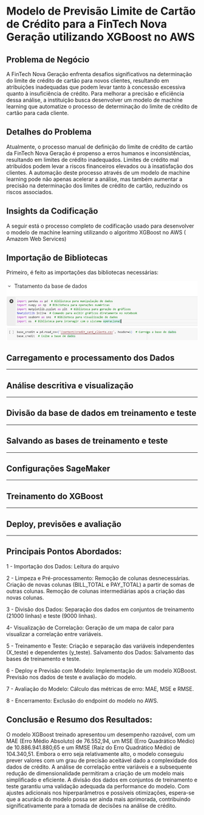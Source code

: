 # Modelo de Previsão Limite de Cartão de Crédito para a FinTech Nova Geração utilizando XGBoost no AWS

## Problema de Negócio
A FinTech Nova Geração enfrenta desafios significativos na determinação do limite de crédito de cartão para novos clientes, resultando em atribuições inadequadas que podem levar tanto à concessão excessiva quanto à insuficiência de crédito. Para melhorar a precisão e eficiência dessa análise, a instituição busca desenvolver um modelo de machine learning que automatize o processo de determinação do limite de crédito de cartão para cada cliente.

## Detalhes do Problema
Atualmente, o processo manual de definição do limite de crédito de cartão da FinTech Nova Geração é propenso a erros humanos e inconsistências, resultando em limites de crédito inadequados. Limites de crédito mal atribuídos podem levar a riscos financeiros elevados ou à insatisfação dos clientes. A automação deste processo através de um modelo de machine learning pode não apenas acelerar a análise, mas também aumentar a precisão na determinação dos limites de crédito de cartão, reduzindo os riscos associados.

## Insights da Codificação
A seguir está o processo completo de codificação usado para desenvolver o modelo de machine learning utilizando o algoritmo XGBoost no AWS ( Amazom Web Services)

## Importação de Bibliotecas
Primeiro, é feito as importações das bibliotecas necessárias:

![Importação_de_Bibliotecas](img/xg_Importação_de_Bibliotecas.png)

## Carregamento e processamento dos Dados

------------------------------

## Análise descritiva e visualização

-------------------------

## Divisão da base de dados em treinamento e teste

--------------------------

## Salvando as bases de treinamento e teste

-------------------------

## Configurações SageMaker

---------------------

## Treinamento do XGBoost

-----------------------

## Deploy, previsões e avaliação
-------------------------------


## Principais Pontos Abordados:
1 - Importação dos Dados:
Leitura do arquivo

2 - Limpeza e Pré-processamento:
Remoção de colunas desnecessárias.
Criação de novas colunas (BILL_TOTAL e PAY_TOTAL) a partir de somas de outras colunas.
Remoção de colunas intermediárias após a criação das novas colunas.

 3 - Divisão dos Dados:
Separação dos dados em conjuntos de treinamento (21000 linhas) e teste (9000 linhas).

4- Visualização de Correlação:
Geração de um mapa de calor para visualizar a correlação entre variáveis.

5 - Treinamento e Teste:
Criação e separação das variáveis independentes (X_teste) e dependentes (y_teste).
Salvamento dos Dados:
Salvamento das bases de treinamento e teste.

6 - Deploy e Previsão com Modelo:
Implementação de um modelo XGBoost.
Previsão nos dados de teste e avaliação do modelo.

7 - Avaliação do Modelo:
Cálculo das métricas de erro: MAE, MSE e RMSE.

8 - Encerramento:
Exclusão do endpoint do modelo no AWS.


## Conclusão e Resumo dos Resultados:

O modelo XGBoost treinado apresentou um desempenho razoável, com um MAE (Erro Médio Absoluto) de 76.552,94, um MSE (Erro Quadrático Médio) de 10.886.941.880,65 e um RMSE (Raiz do Erro Quadrático Médio) de 104.340,51. Embora o erro seja relativamente alto, o modelo conseguiu prever valores com um grau de precisão aceitável dado a complexidade dos dados de crédito.
A análise de correlação entre variáveis e a subsequente redução de dimensionalidade permitiram a criação de um modelo mais simplificado e eficiente. A divisão dos dados em conjuntos de treinamento e teste garantiu uma validação adequada da performance do modelo.
Com ajustes adicionais nos hiperparâmetros e possíveis otimizações, espera-se que a acurácia do modelo possa ser ainda mais aprimorada, contribuindo significativamente para a tomada de decisões na análise de crédito.

